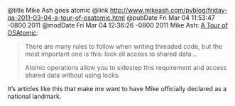 @title Mike Ash goes atomic
@link http://www.mikeash.com/pyblog/friday-qa-2011-03-04-a-tour-of-osatomic.html
@pubDate Fri Mar 04 11:53:47 -0800 2011
@modDate Fri Mar 04 12:36:26 -0800 2011
Mike Ash: <a href="http://www.mikeash.com/pyblog/friday-qa-2011-03-04-a-tour-of-osatomic.html">A Tour of OSAtomic</a>:

<blockquote>There are many rules to follow when writing threaded code, but the most important one is this: lock all access to shared data...

Atomic operations allow you to sidestep this requirement and access shared data without using locks.</blockquote>

It’s articles like this that make me want to have Mike officially declared as a national landmark.
